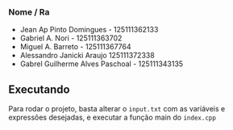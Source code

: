 ### Nome / Ra
- Jean Ap Pinto Domingues - 125111362133
- Gabriel A. Nori - 125111363702
- Miguel A. Barreto - 125111367764
- Alessandro Janicki Araujo 125111372338
- Gabrel Guilherme Alves Paschoal - 125111343135

## Executando 
Para rodar o projeto, basta alterar o `input.txt` com as variáveis e expressões desejadas, e executar a função main do `index.cpp`
